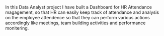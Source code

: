 In this Data Analyst project I have built a Dashboard for HR Attendance magagement, so that HR can easily keep track of attendance and analysis on the employee attendence so that they can perform various actions accordingly like meetings, team building activities and performance monitering. 
